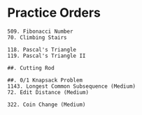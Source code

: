 # Practice Orders
~~~
509. Fibonacci Number
70. Climbing Stairs
~~~

~~~
118. Pascal's Triangle
119. Pascal's Triangle II
~~~

~~~
##. Cutting Rod
~~~

~~~
##. 0/1 Knapsack Problem
1143. Longest Common Subsequence (Medium)
72. Edit Distance (Medium)
~~~

~~~
322. Coin Change (Medium)
~~~
